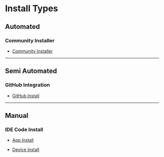 # <h1 class="doc-head">Install Types</h1>

## <h2 class="doc-head">Automated</h2>

### <h3 class="doc-head">Community Installer</h3>

- [Community Installer](./auto_install)

---

## <h2 class="doc-head">Semi Automated</h2>

### <h3 class="doc-head">GitHub Integration</h3>

- [GitHub Install](./github_install)

---

## <h2 class="doc-head">Manual</h2>

### <h3 class="doc-head">IDE Code Install</h3>

- [App Install](./app_install)

- [Device Install](./device_install)
